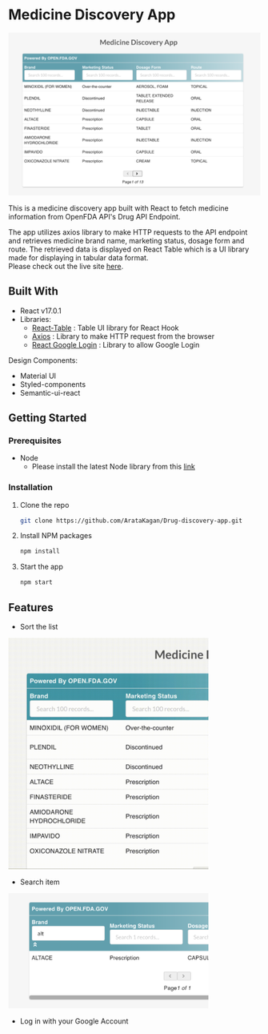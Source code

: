 # Medicine Discovery App

![alt text](https://github.com/ArataKagan/Drug-discovery-app/blob/main/Screen%20Shot%202021-02-09%20at%202.43.29%20PM.png) 

This is a medicine discovery app built with React to fetch medicine information from OpenFDA API's Drug API Endpoint. <br />

The app utilizes axios library to make HTTP requests to the API endpoint and retrieves medicine brand name, marketing status, dosage form and route. The retrieved data is displayed on React Table which is a UI library made for displaying in tabular data format. <br />
Please check out the live site [here](https://drug-checker-app.herokuapp.com/). 

## Built With

- React v17.0.1
- Libraries:
  - [React-Table](https://react-table.tanstack.com/) : Table UI library for React Hook 
  - [Axios](https://www.npmjs.com/package/axios) : Library to make HTTP request from the browser 
  - [React Google Login](https://www.npmjs.com/package/react-google-login) : Library to allow Google Login 

Design Components:
- Material UI
- Styled-components 
- Semantic-ui-react

<!-- GETTING STARTED -->
## Getting Started

### Prerequisites
* Node 
  - Please install the latest Node library from this [link](https://nodejs.org/en/) 

### Installation 

1. Clone the repo
   ```sh
   git clone https://github.com/ArataKagan/Drug-discovery-app.git
   ```
2. Install NPM packages
   ```sh
   npm install
   ```
3. Start the app
   ```sh
   npm start
   ```
<!-- FEATURES -->
## Features 

- Sort the list
<img src="https://github.com/ArataKagan/Drug-discovery-app/blob/main/Screen%20Recording%202021-02-09%20at%207.20.36%20PM.gif" width="400">

- Search item 
<img src="https://github.com/ArataKagan/Drug-discovery-app/blob/main/Screen%20Shot%202021-02-09%20at%207.26.19%20PM.png" width="400">

- Log in with your Google Account 

 
